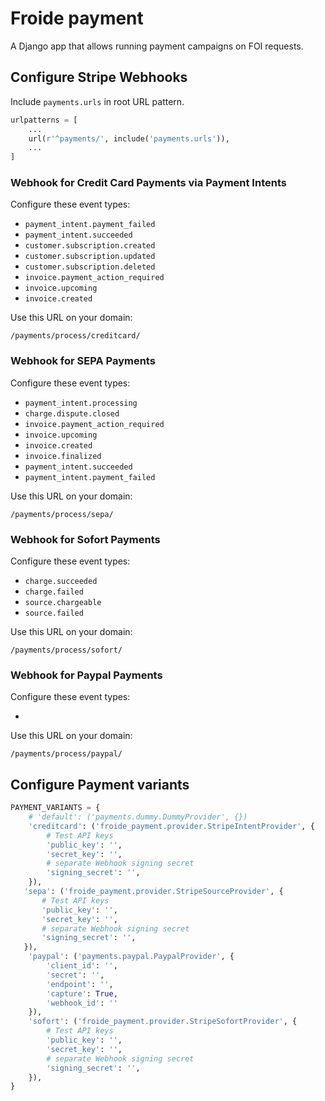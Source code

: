 # Froide payment

A Django app that allows running payment campaigns on FOI requests.


## Configure Stripe Webhooks

Include `payments.urls` in root URL pattern.

```python
urlpatterns = [
    ...
    url(r'^payments/', include('payments.urls')),
    ...
]
```

### Webhook for Credit Card Payments via Payment Intents

Configure these event types:

- `payment_intent.payment_failed`
- `payment_intent.succeeded`
- `customer.subscription.created`
- `customer.subscription.updated`
- `customer.subscription.deleted`
- `invoice.payment_action_required`
- `invoice.upcoming`
- `invoice.created`


Use this URL on your domain:

```
/payments/process/creditcard/
```

### Webhook for SEPA Payments

Configure these event types:

- `payment_intent.processing`
- `charge.dispute.closed`
- `invoice.payment_action_required`
- `invoice.upcoming`
- `invoice.created`
- `invoice.finalized`
- `payment_intent.succeeded`
- `payment_intent.payment_failed`

Use this URL on your domain:

```
/payments/process/sepa/
```

### Webhook for Sofort Payments

Configure these event types:

- `charge.succeeded`
- `charge.failed`
- `source.chargeable`
- `source.failed`

Use this URL on your domain:

```
/payments/process/sofort/
```



### Webhook for Paypal Payments

Configure these event types:

- 

Use this URL on your domain:

```
/payments/process/paypal/
```


## Configure Payment variants

```python
PAYMENT_VARIANTS = {
    # 'default': ('payments.dummy.DummyProvider', {})
    'creditcard': ('froide_payment.provider.StripeIntentProvider', {
        # Test API keys
        'public_key': '',
        'secret_key': '',
        # separate Webhook signing secret
        'signing_secret': '',
    }),
   'sepa': ('froide_payment.provider.StripeSourceProvider', {
       # Test API keys
       'public_key': '',
       'secret_key': '',
       # separate Webhook signing secret
       'signing_secret': '',
   }),
    'paypal': ('payments.paypal.PaypalProvider', {
        'client_id': '',
        'secret': '',
        'endpoint': '',
        'capture': True,
        'webhook_id': ''
    }),
    'sofort': ('froide_payment.provider.StripeSofortProvider', {
        # Test API keys
        'public_key': '',
        'secret_key': '',
        # separate Webhook signing secret
        'signing_secret': '',
    }),
}
```
